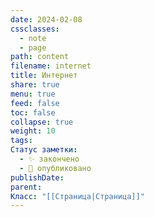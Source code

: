 ```yaml
---
date: 2024-02-08
cssclasses:
  - note
  - page
path: content
filename: internet
title: Интернет
share: true
menu: true
feed: false
toc: false
collapse: true
weight: 10
tags: 
Статус заметки:
  - ✨ закончено
  - 📢 опубликовано
publishDate: 
parent: 
Класс: "[[Страница|Страница]]"
---
```


